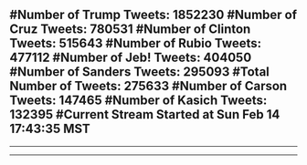 #Number of Trump Tweets: 1852230
#Number of Cruz Tweets: 780531
#Number of Clinton Tweets: 515643
#Number of Rubio Tweets: 477112
#Number of Jeb! Tweets: 404050
#Number of Sanders Tweets: 295093
#Total Number of Tweets: 275633 
#Number of Carson Tweets: 147465
#Number of Kasich Tweets: 132395
#Current Stream Started at Sun Feb 14 17:43:35 MST
---
---
---
